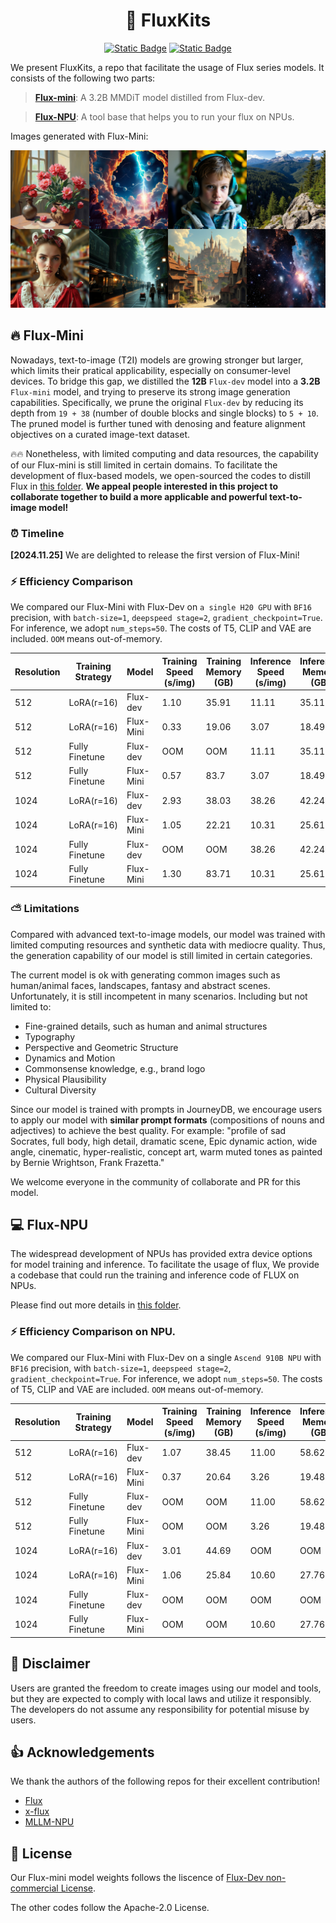 # <div align='center'>🌟 FluxKits </div>

<div align="center">


[![Static Badge](https://img.shields.io/badge/Model-Huggingface-yellow)](https://huggingface.co/TencentARC/flux-mini)
[![Static Badge](https://img.shields.io/badge/%F0%9F%A4%97%20Gradio%20Demo-Huggingface-orange)](https://huggingface.co/spaces/TencentARC/Flux-Mini)

</div>

We present FluxKits, a repo that facilitate the usage of Flux series models. It consists of the following two parts:

> [**Flux-mini**](./flux-mini/): A 3.2B MMDiT model distilled from Flux-dev.

> [**Flux-NPU**](./flux-npu/): A tool base that helps you to run your flux on NPUs.


Images generated with Flux-Mini:
<div align="center">
<img src="assets/flux_distill-flux-mini-teaser.jpg" width="800" alt="Teaser image">
</div>


## 🔥 Flux-Mini

Nowadays, text-to-image (T2I) models are growing stronger but larger, which limits their pratical applicability, especially on consumer-level devices. To bridge this gap, we distilled the **12B** `Flux-dev` model into a **3.2B** `Flux-mini` model, and trying to preserve its strong image generation capabilities. Specifically, we prune the original `Flux-dev` by reducing its depth from `19 + 38` (number of double blocks and single blocks) to `5 + 10`. The pruned model is further tuned with denosing and feature alignment objectives on a curated image-text dataset.

🔥🔥 Nonetheless, with limited computing and data resources, the capability of our Flux-mini is still limited in certain domains. To facilitate the development of flux-based models, we open-sourced the codes to distill Flux in [this folder](./flux-npu/). **We appeal people interested in this project to collaborate together to build a more applicable and powerful text-to-image model!**


### ⏰ Timeline

**[2024.11.25]** We are delighted to release the first version of Flux-Mini!


### ⚡️ Efficiency Comparison
We compared our Flux-Mini with Flux-Dev on `a single H20 GPU` with `BF16` precision, with `batch-size=1`, `deepspeed stage=2`, `gradient_checkpoint=True`. For inference, we adopt `num_steps=50`. The costs of T5, CLIP and VAE are included. `OOM` means out-of-memory.


|  Resolution  | Training Strategy | Model | Training Speed (s/img) | Training Memory (GB) | Inference Speed (s/img) | Inference Memory (GB) |
|-------|------|---------|---------|---------|---------|---------|
| 512 | LoRA(r=16) | Flux-dev | 1.10 | 35.91 | 11.11 | 35.11 |
| 512 | LoRA(r=16) | Flux-Mini | 0.33 | 19.06 | 3.07 | 18.49 | 
| 512 | Fully Finetune | Flux-dev | OOM | OOM | 11.11 | 35.11 | 
| 512 | Fully Finetune | Flux-Mini | 0.57 | 83.7 | 3.07 | 18.49 | 
| 1024 | LoRA(r=16) | Flux-dev | 2.93 | 38.03 | 38.26 | 42.24 |
| 1024 | LoRA(r=16) | Flux-Mini | 1.05 | 22.21 | 10.31 | 25.61 |
| 1024 | Fully Finetune | Flux-dev | OOM | OOM | 38.26 | 42.24 |
| 1024 | Fully Finetune | Flux-Mini | 1.30 | 83.71 | 10.31 | 25.61 |


### ⛅ Limitations
Compared with advanced text-to-image models, our model was trained with limited computing resources and synthetic data with mediocre quality. 
Thus, the generation capability of our model is still limited in certain categories.

The current model is ok with generating common images such as human/animal faces, landscapes, fantasy and abstract scenes.  
Unfortunately, it is still incompetent in many scenarios. Including but not limited to:
* Fine-grained details, such as human and animal structures
* Typography 
* Perspective and Geometric Structure
* Dynamics and Motion
* Commonsense knowledge, e.g., brand logo
* Physical Plausibility
* Cultural Diversity

Since our model is trained with prompts in JourneyDB, we encourage users to apply our model with **similar prompt formats** (compositions of nouns and adjectives) to achieve the best quality. 
For example: "profile of sad Socrates, full body, high detail, dramatic scene, Epic dynamic action, wide angle, cinematic, hyper-realistic, concept art, warm muted tones as painted by Bernie Wrightson, Frank Frazetta."


We welcome everyone in the community of collaborate and PR for this model.


## 💻 Flux-NPU

The widespread development of NPUs has provided extra device options for model training and inference. To facilitate the usage of flux, We provide a codebase that could run the training and inference code of FLUX on NPUs. 

Please find out more details in [this folder](./flux-npu).   

### ⚡️ Efficiency Comparison on NPU.
We compared our Flux-Mini with Flux-Dev on a single `Ascend 910B NPU` with `BF16` precision, with `batch-size=1`, `deepspeed stage=2`, `gradient_checkpoint=True`. For inference, we adopt `num_steps=50`. The costs of T5, CLIP and VAE are included. `OOM` means out-of-memory.


|  Resolution  | Training Strategy | Model | Training Speed (s/img) | Training Memory (GB) | Inference Speed (s/img) | Inference Memory (GB) |
|-------|------|---------|---------|---------|---------|---------|
| 512 | LoRA(r=16) | Flux-dev | 1.07 | 38.45 | 11.00 | 58.62 |
| 512 | LoRA(r=16) | Flux-Mini | 0.37 | 20.64 | 3.26 | 19.48 | 
| 512 | Fully Finetune | Flux-dev | OOM | OOM | 11.00 | 58.62 | 
| 512 | Fully Finetune | Flux-Mini | OOM | OOM | 3.26 | 19.48 | 
| 1024 | LoRA(r=16) | Flux-dev | 3.01 | 44.69 | OOM | OOM |
| 1024 | LoRA(r=16) | Flux-Mini | 1.06 | 25.84 | 10.60 | 27.76 |
| 1024 | Fully Finetune | Flux-dev | OOM | OOM | OOM | OOM |
| 1024 | Fully Finetune | Flux-Mini | OOM | OOM | 10.60 | 27.76 |

## 🐾 Disclaimer
Users are granted the freedom to create images using our model and tools, but they are expected to comply with local laws and utilize it responsibly. The developers do not assume any responsibility for potential misuse by users.

## 👍 Acknowledgements
We thank the authors of the following repos for their excellent contribution!

- [Flux](https://github.com/black-forest-labs/flux)
- [x-flux](https://github.com/XLabs-AI/x-flux)
- [MLLM-NPU](https://github.com/TencentARC/mllm-npu)

## 🔎 License
Our Flux-mini model weights follows the liscence of [Flux-Dev non-commercial License](https://github.com/black-forest-labs/flux/blob/main/model_licenses/LICENSE-FLUX1-dev).

The other codes follow the Apache-2.0 License.
